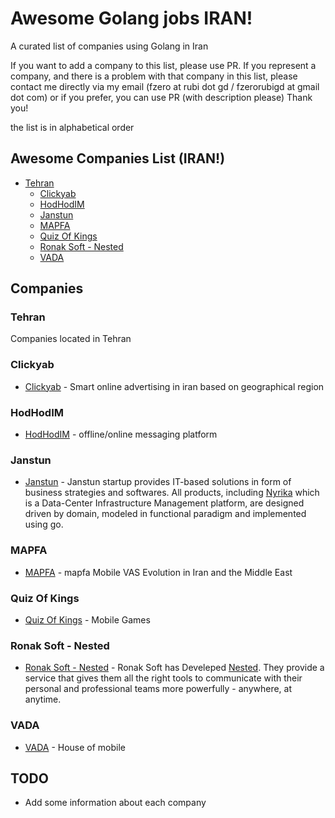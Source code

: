 # Awesome Golang jobs IRAN!

A curated list of companies using Golang in Iran


If you want to add a company to this list, please use PR. 
If you represent a company, and there is a problem with that company in this list, please contact me directly via my email (fzero at rubi dot gd / fzerorubigd at gmail dot com) or if you prefer, you can use PR (with description please) 
Thank you!

the list is in alphabetical order 

## Awesome Companies List (IRAN!)

- [Tehran](#tehran)
  - [Clickyab](#clickyab)
  - [HodHodIM](#hodhodim)
  - [Janstun](#janstun)
  - [MAPFA](#mapfa)
  - [Quiz Of Kings](#quiz_of_kings)
  - [Ronak Soft - Nested](#ronak_soft)
  - [VADA](#vada)

## Companies

### Tehran

Companies located in Tehran

### Clickyab
* [Clickyab][clickyab] - Smart online advertising in iran based on geographical region 

### HodHodIM
* [HodHodIM][hodhodim] - offline/online messaging platform

### Janstun
* [Janstun][janstun] - Janstun startup provides IT-based solutions in form of business strategies and softwares. All products, including [Nyrika][nyrika] which is a Data-Center Infrastructure Management platform, are designed driven by domain, modeled in functional paradigm and implemented using go.

### MAPFA
* [MAPFA][mapfa] - mapfa Mobile VAS Evolution in Iran and the Middle East

### Quiz Of Kings
* [Quiz Of Kings][quizofkings] - Mobile Games

### Ronak Soft - Nested
* [Ronak Soft - Nested][ronaksoft] - Ronak Soft has Develeped [Nested][nested]. They provide a service that gives them all the right tools to communicate with their personal and professional teams more powerfully - anywhere, at anytime.

### VADA
* [VADA][vada] - House of mobile

## TODO

* Add some information about each company

[clickyab]: https://clickyab.com
[hodhodim]: https://hodhod.im/
[janstun]: http://www.janstun.com
[mapfa]: http://mapfa.net/
[nested]: https://nested.me
[nyrika]: http://www.nyrika.com
[quizofkings]: http://quizofkings.com
[ronaksoft]: https://ronaksoft.com
[vada]: http://vada.ir
